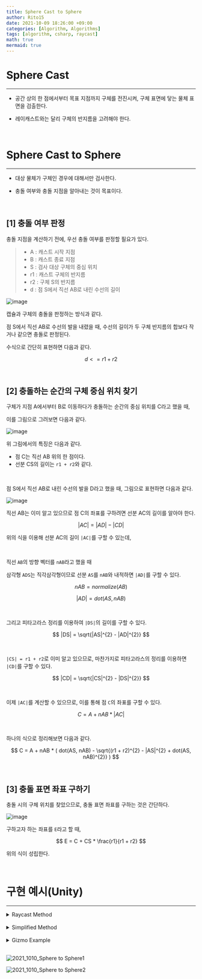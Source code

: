 ```yaml
---
title: Sphere Cast to Sphere
author: Rito15
date: 2021-10-09 18:26:00 +09:00
categories: [Algorithm, Algorithms]
tags: [algorithm, csharp, raycast]
math: true
mermaid: true
---
```


# Sphere Cast
---

- 공간 상의 한 점에서부터 목표 지점까지 구체를 전진시켜, 구체 표면에 닿는 물체 표면을 검출한다.

- 레이캐스트와는 달리 구체의 반지름을 고려해야 한다.

<br>

# Sphere Cast to Sphere
---

- 대상 물체가 구체인 경우에 대해서만 검사한다.

- 충돌 여부와 충돌 지점을 알아내는 것이 목표이다.

<br>

## **[1] 충돌 여부 판정**

충돌 지점을 계산하기 전에, 우선 충돌 여부를 판정할 필요가 있다.

> - A : 캐스트 시작 지점
> - B : 캐스트 종료 지점
> - S : 검사 대상 구체의 중심 위치
> - r1 : 캐스트 구체의 반지름
> - r2 : 구체 S의 반지름
> - d : 점 S에서 직선 AB로 내린 수선의 길이

![image](https://user-images.githubusercontent.com/42164422/136655980-d45ec7ff-9178-47c0-a9a2-4ea35617c491.png)

캡슐과 구체의 충돌을 판정하는 방식과 같다.

점 S에서 직선 AB로 수선의 발을 내렸을 때, 수선의 길이가 두 구체 반지름의 합보다 작거나 같으면 충돌로 판정된다.

수식으로 간단히 표현하면 다음과 같다.

$$
d <= r1 + r2
$$

<br>

## **[2] 충돌하는 순간의 구체 중심 위치 찾기**

구체가 지점 A에서부터 B로 이동하다가 충돌하는 순간의 중심 위치를 C라고 했을 때,

이를 그림으로 그려보면 다음과 같다.

![image](https://user-images.githubusercontent.com/42164422/136657560-83b1e849-4b10-4a34-aeea-5443640c8585.png)

위 그림에서의 특징은 다음과 같다.

- 점 C는 직선 AB 위의 한 점이다.
- 선분 CS의 길이는 `r1 + r2`와 같다.

<br>

점 S에서 직선 AB로 내린 수선의 발을 D라고 했을 때, 그림으로 표현하면 다음과 같다.

![image](https://user-images.githubusercontent.com/42164422/136657606-992375e0-9403-46aa-892c-3997f85aa995.png)

직선 AB는 이미 알고 있으므로 점 C의 좌표를 구하려면 선분 AC의 길이를 알아야 한다.

$$
|AC| = |AD| - |CD|
$$

위의 식을 이용해 선분 AC의 길이 `|AC|`를 구할 수 있는데,

<br>

직선 `AB`의 방향 벡터를 `nAB`라고 했을 때

삼각형 `ADS`는 직각삼각형이므로 선분 `AS`를 `nAB`와 내적하면 `|AD|`를 구할 수 있다.

$$
nAB = normalize(AB)
$$

$$
|AD| = dot(AS, nAB)
$$

<br>

그리고 피타고라스 정리를 이용하여 `|DS|`의 길이를 구할 수 있다.

$$
|DS| = \sqrt{|AS|^{2} - |AD|^{2}}
$$

<br>

`|CS| = r1 + r2`로 이미 알고 있으므로, 마찬가지로 피타고라스의 정리를 이용하면 `|CD|`를 구할 수 있다.

$$
|CD| = \sqrt{|CS|^{2} - |DS|^{2}}
$$

<br>

이제 `|AC|`를 계산할 수 있으므로, 이를 통해 점 `C`의 좌표를 구할 수 있다.

$$
C = A + nAB * |AC|
$$

<br>

하나의 식으로 정리해보면 다음과 같다.

$$
C = A + nAB * ( dot(AS, nAB) - \sqrt{(r1 + r2)^{2} - |AS|^{2} + dot(AS, nAB)^{2}} )
$$

<br>

## **[3] 충돌 표면 좌표 구하기**

충돌 시의 구체 위치를 찾았으므로, 충돌 표면 좌표를 구하는 것은 간단하다.

![image](https://user-images.githubusercontent.com/42164422/136670671-4ef1a087-5440-4b2b-84fc-efaa63492a2f.png)

구하고자 하는 좌표를 `E`라고 할 때,

$$
E = C + CS * \frac{r1}{r1 + r2}
$$

위의 식이 성립한다.

<br>

# 구현 예시(Unity)
---

<details>
<summary markdown="span"> 
Raycast Method
</summary>

{% include codeHeader.html %}
```cs
private Vector3? SphereCastToSphere(Vector3 origin, Vector3 end, Vector3 targetSphere, float castRadius, float targetRadius)
{
    ref Vector3 A = ref origin;
    ref Vector3 B = ref end;
    ref Vector3 S = ref targetSphere;
    ref float r1 = ref castRadius;
    ref float r2 = ref targetRadius;

    Vector3 AB  = (B - A);
    Vector3 nAB = AB.normalized;
    Vector3 AS  = (S - A);

    float ab  = AB.magnitude;
    float as2 = AS.sqrMagnitude;
    float as_ = Mathf.Sqrt(as2);

    // 캐스트(A->B) 거리가 너무 가까운 경우
    if (ab + r1 < as_ - r2) return null;

    float ad  = Vector3.Dot(AS, nAB);

    // 캐스트 방향이 반대인 경우
    if (ad < 0) return null;

    float ad2 = ad * ad;
    float ds2 = as2 - ad2;
    float ds  = Mathf.Sqrt(ds2);
    float cs  = r1 + r2;

    // S에서 AB에 내린 수선의 길이가 두 구체의 반지름 합보다 긴 경우
    if (ds > cs) return null;

    float cs2 = cs * cs;
    float cd  = Mathf.Sqrt(cs2 - ds2);
    float ac  = ad - cd;

    Vector3 C = A + nAB * ac;            // 충돌 시 구체 중심 좌표
    //Vector3 E = C + (S - C) * r1 / cs; // 충돌 지점 좌표
    
    return C;
}
```

</details>

<br>

<details>
<summary markdown="span"> 
Simplified Method
</summary>

{% include codeHeader.html %}
```cs
// 충돌 여부를 미리 알고 있는 경우 사용하는 간소화된 메소드
private Vector3 SphereCastToSphere_Simple(Vector3 origin, Vector3 end, Vector3 targetSphere, float castRadius, float targetRadius)
{
    ref Vector3 A = ref origin;
    ref Vector3 B = ref end;
    ref Vector3 S = ref targetSphere;
    ref float r1 = ref castRadius;
    ref float r2 = ref targetRadius;

    Vector3 nAB = (B - A).normalized;
    Vector3 AS  = (S - A);
    float as2 = AS.sqrMagnitude;
    float ad  = Vector3.Dot(AS, nAB);
    float ad2 = ad * ad;
    float ds2 = as2 - ad2;
    float cs  = r1 + r2;
    float cs2 = cs * cs;
    float cd  = Mathf.Sqrt(cs2 - ds2);
    float ac  = ad - cd;

    Vector3 C = A + nAB * ac;            // 충돌 시 구체 중심 좌표
    //Vector3 E = C + (S - C) * r1 / cs; // 충돌 지점 좌표
    return C;
}
```

</details>

<br>

<details>
<summary markdown="span"> 
Gizmo Example
</summary>

{% include codeHeader.html %}
```cs
// MonoBehaviour Script

public Mesh sphereMesh;

[Space]
public Transform castOrigin;
public Transform castEnd;
public float castRadius;

[Space]
public Transform targetSphere;
public float targetRadius;

private void OnDrawGizmos()
{
    if (!castOrigin || !castEnd || !targetSphere || !sphereMesh) return;

    Vector3 A = castOrigin.position;
    Vector3 B = castEnd.position;
    Vector3 S = targetSphere.position;
    float r1 = castRadius;
    float r2 = targetRadius;

    Gizmos.color = Color.red * 0.8f;
    Gizmos.DrawMesh(sphereMesh, A, Quaternion.identity, Vector3.one * 2f * r1);
    Gizmos.DrawMesh(sphereMesh, B, Quaternion.identity, Vector3.one * 0.8f);

    Gizmos.color = Color.blue * 0.8f;
    Gizmos.DrawMesh(sphereMesh, S, Quaternion.identity, Vector3.one * 2f * r2);

    Vector3? contact = SphereCastToSphere(A, B, S, r1, r2);
    if (contact != null)
    {
        Gizmos.color = Color.yellow * 0.8f;
        Gizmos.DrawMesh(sphereMesh, contact.Value, Quaternion.identity, Vector3.one * 2f * r1);
    }
}
```

</details>

<br>

![2021_1010_Sphere to Sphere1](https://user-images.githubusercontent.com/42164422/136671103-32f84d92-2f28-4c03-9bad-2f24ecc59bb3.gif)

![2021_1010_Sphere to Sphere2](https://user-images.githubusercontent.com/42164422/136671109-332bc3b5-afc4-4089-ba9a-e0414cd455a0.gif)

<br>
